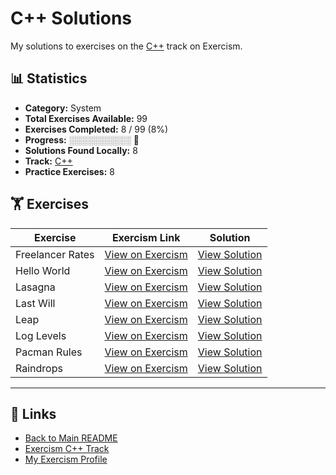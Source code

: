 # C++ Solutions

My solutions to exercises on the [C++](https://exercism.org/tracks/cpp) track on Exercism.

## 📊 Statistics

- **Category:** System
- **Total Exercises Available:** 99
- **Exercises Completed:** 8 / 99 (8%)
- **Progress:** ░░░░░░░░░░ 🔴
- **Solutions Found Locally:** 8
- **Track:** [C++](https://exercism.org/tracks/cpp)
- **Practice Exercises:** 8

## 🏋️ Exercises

| Exercise | Exercism Link | Solution |
|----------|---------------|----------|
| Freelancer Rates | [View on Exercism](https://exercism.org/tracks/cpp/exercises/freelancer-rates) | [View Solution](freelancer-rates/README.md) |
| Hello World | [View on Exercism](https://exercism.org/tracks/cpp/exercises/hello-world) | [View Solution](hello-world/README.md) |
| Lasagna | [View on Exercism](https://exercism.org/tracks/cpp/exercises/lasagna) | [View Solution](lasagna/README.md) |
| Last Will | [View on Exercism](https://exercism.org/tracks/cpp/exercises/last-will) | [View Solution](last-will/README.md) |
| Leap | [View on Exercism](https://exercism.org/tracks/cpp/exercises/leap) | [View Solution](leap/README.md) |
| Log Levels | [View on Exercism](https://exercism.org/tracks/cpp/exercises/log-levels) | [View Solution](log-levels/README.md) |
| Pacman Rules | [View on Exercism](https://exercism.org/tracks/cpp/exercises/pacman-rules) | [View Solution](pacman-rules/README.md) |
| Raindrops | [View on Exercism](https://exercism.org/tracks/cpp/exercises/raindrops) | [View Solution](raindrops/README.md) |

---

## 🔗 Links

- [Back to Main README](../README.md)
- [Exercism C++ Track](https://exercism.org/tracks/cpp)
- [My Exercism Profile](https://exercism.org/profiles/princemuel)
